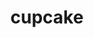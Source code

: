 ---
layout: smileys&emotion
title: cupcake
emoji: cupcake
permalink: 🧁.html
image: assets/img/3moji/cupcake.png
---